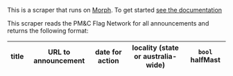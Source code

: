 This is a scraper that runs on [Morph](https://morph.io). To get started [see the documentation](https://morph.io/documentation)

This scraper reads the PM&C Flag Network for all announcements and returns the following format:

title |	URL to announcement |	date for action |	locality (state or australia-wide) |	`bool` halfMast
--- | --- | --- | --- | ---